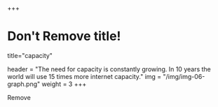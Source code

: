 +++
# Don't Remove title!
title="capacity"

header = "The need for capacity is constantly growing. In 10 years the world will use 15 times more internet capacity."
img = "/img/img-06-graph.png" 
weight = 3
+++

Remove
